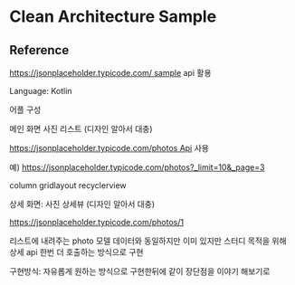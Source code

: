 # Clean Architecture Sample



## Reference

https://jsonplaceholder.typicode.com/ sample api 활용

Language: Kotlin

어플 구성

메인 화면 사진 리스트 (디자인 알아서 대충)

https://jsonplaceholder.typicode.com/photos Api 사용

예) https://jsonplaceholder.typicode.com/photos?_limit=10&_page=3

column gridlayout recyclerview

상세 화면: 사진 상세뷰 (디자인 알아서 대충)

https://jsonplaceholder.typicode.com/photos/1

리스트에 내려주는 photo 모델 데이터와 동일하지만 이미 있지만 스터디 목적을 위해 상세 api 한번 더 호출하는 방식으로 구현

구현방식: 자유롭게 원하는 방식으로 구현한뒤에 같이 장단점을 이야기 해보기로